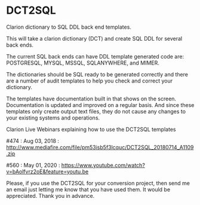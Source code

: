 # DCT2SQL
Clarion dictionary to SQL DDL back end templates.

This will take a clarion dictionary (DCT) and create SQL DDL for several back ends.

The current SQL back ends can have DDL template generated code are: 
POSTGRESQL, MYSQL, MSSQL, SQLANYWHERE, and MIMER.

The dictionaries should be SQL ready to be generated correctly and there are a number of audit templates to help you check and correct your dictionary.

The templates have documentation built in that shows on the screen. Documentation is updated and improved on a regular basis. And since these templates only create output text files, they do not cause any changes to your existing systems and operations.


Clarion Live Webinars explaining how to use the DCT2SQL templates

#474 : Aug 03, 2018 : http://www.mediafire.com/file/pm53isb5f3lcquc/DCT2SQL_20180714_A1109.zip

#560 : May 01, 2020 : https://www.youtube.com/watch?v=bAolfvrz2oE&feature=youtu.be

Please, if you use the DCT2SQL for your conversion project, then send me an email just letting me know that you have used them. It would be appreciated. Thank you in advance.
